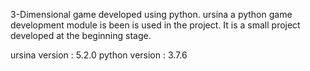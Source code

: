 3-Dimensional game developed using python.
ursina a python game development module is been is used in the project.
It is a small project developed at the beginning stage. 

ursina version : 5.2.0
python version : 3.7.6

